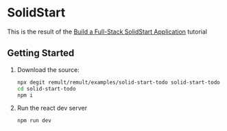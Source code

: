 # SolidStart

This is the result of the [Build a Full-Stack SolidStart Application](https://remult.dev/tutorials/solidstart/) tutorial

## Getting Started

1. Download the source:

   ```bash
   npx degit remult/remult/examples/solid-start-todo solid-start-todo
   cd solid-start-todo
   npm i
   ```

2. Run the react dev server
   ```bash
   npm run dev
   ```
